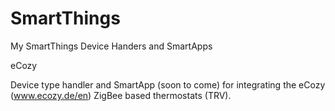 # SmartThings
My SmartThings Device Handers and SmartApps

eCozy

Device type handler and SmartApp (soon to come) for integrating the eCozy (www.ecozy.de/en) ZigBee based thermostats (TRV).
